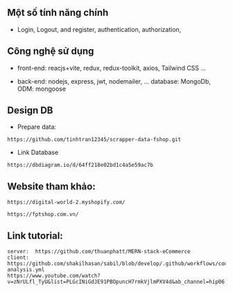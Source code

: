 ## Một số tính năng chính

-   Login, Logout, and register, authentication, authorization,

## Công nghệ sử dụng

-   front-end: reacjs+vite, redux, redux-toolkit, axios, Tailwind CSS ...

-   back-end: nodejs, express, jwt, nodemailer, ... database: MongoDb, ODM: mongoose

## Design DB

-   Prepare data:

```
https://github.com/tinhtran12345/scrapper-data-fshop.git
```

-   Link Database

```
https://dbdiagram.io/d/64ff218e02bd1c4a5e59ac7b
```

## Website tham khảo:

```
https://digital-world-2.myshopify.com/

https://fptshop.com.vn/
```

## Link tutorial:

```
server:  https://github.com/thuanphatt/MERN-stack-eCommerce
client:  https://github.com/shakilhasan/sabil/blob/develop/.github/workflows/codeql-analysis.yml
https://www.youtube.com/watch?v=zNrULfl_TyU&list=PLGcINiGdJE91PBOpuncH7rmkVjlmPXV4d&ab_channel=hip06
```
